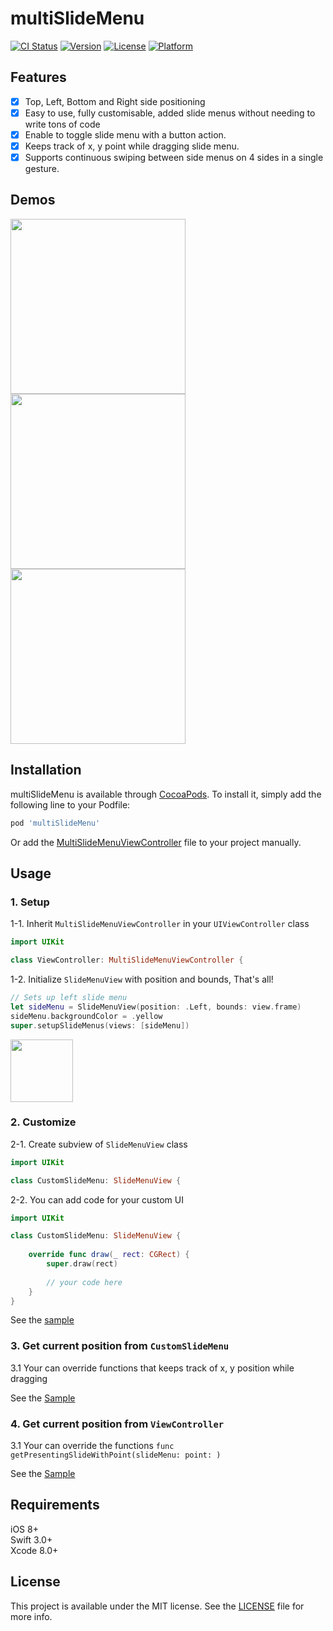# multiSlideMenu

[![CI Status](http://img.shields.io/travis/WataruMaeda/multiSlideMenu.svg?style=flat)](https://travis-ci.org/WataruMaeda/multiSlideMenu)
[![Version](https://img.shields.io/cocoapods/v/multiSlideMenu.svg?style=flat)](http://cocoapods.org/pods/multiSlideMenu)
[![License](https://img.shields.io/cocoapods/l/multiSlideMenu.svg?style=flat)](http://cocoapods.org/pods/multiSlideMenu)
[![Platform](https://img.shields.io/cocoapods/p/multiSlideMenu.svg?style=flat)](http://cocoapods.org/pods/multiSlideMenu)

## Features

- [x] Top, Left, Bottom and Right side positioning
- [x] Easy to use, fully customisable, added slide menus without needing to write tons of code
- [x] Enable to toggle slide menu with a button action.
- [x] Keeps track of x, y point while dragging slide menu.
- [x] Supports continuous swiping between side menus on 4 sides in a single gesture.

## Demos

<img src="https://github.com/WataruMaeda/multiSlideMenu/blob/master/gifs/example1.gif" width="280">  <img src="https://github.com/WataruMaeda/multiSlideMenu/blob/master/gifs/example2.gif" width="280">  <img src="https://github.com/WataruMaeda/multiSlideMenu/blob/master/gifs/example3.gif" width="280">

## Installation

multiSlideMenu is available through [CocoaPods](http://cocoapods.org). To install
it, simply add the following line to your Podfile:

```ruby
pod 'multiSlideMenu'
```

Or add the [MultiSlideMenuViewController](https://github.com/WataruMaeda/multiSlideMenu/blob/master/multiSlideMenu/Classes/MultiSlideMenuViewController.swift) file to your project manually.

## Usage

### 1. Setup

 1-1. Inherit `MultiSlideMenuViewController` in your `UIViewController` class
 
```Swift
import UIKit

class ViewController: MultiSlideMenuViewController {
```

 1-2. Initialize `SlideMenuView` with position and bounds, That's all!
 
```Swift
// Sets up left slide menu
let sideMenu = SlideMenuView(position: .Left, bounds: view.frame)
sideMenu.backgroundColor = .yellow
super.setupSlideMenus(views: [sideMenu])
```

<img src="https://github.com/WataruMaeda/multiSlideMenu/blob/master/gifs/sample.gif" width="100">
 
### 2. Customize

2-1. Create subview of `SlideMenuView` class

```Swift
import UIKit

class CustomSlideMenu: SlideMenuView {
```

2-2. You can add code for your custom UI

```Swift
import UIKit

class CustomSlideMenu: SlideMenuView {
  
    override func draw(_ rect: CGRect) {
        super.draw(rect)
        
        // your code here
    }
}
```
See the [sample](https://github.com/WataruMaeda/multiSlideMenu/blob/master/demos/demo1/demo1/CustomSlideMenu.swift)

### 3. Get current position from `CustomSlideMenu`

3.1 Your can override functions that keeps track of x, y position while dragging

See the [Sample](https://github.com/WataruMaeda/multiSlideMenu/blob/master/demos/demo1/demo1/CustomSlideMenu.swift#L76#L119)

### 4. Get current position from `ViewController`

3.1 Your can override the functions `func getPresentingSlideWithPoint(slideMenu: point: )`
 
 See the [Sample](https://github.com/WataruMaeda/multiSlideMenu/blob/master/demos/Demo3/Demo3/ViewController.swift#L65)
 
## Requirements

iOS 8+  
Swift 3.0+  
Xcode 8.0+

## License

This project is available under the MIT license. See the [LICENSE](https://github.com/WataruMaeda/multiSlideMenu/blob/master/LICENSE) file for more info.
